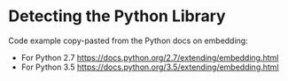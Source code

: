 # Detecting the Python Library

Code example copy-pasted from the Python docs on embedding:
- For Python 2.7 https://docs.python.org/2.7/extending/embedding.html
- For Python 3.5 https://docs.python.org/3.5/extending/embedding.html

